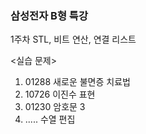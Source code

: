 ### 삼성전자 B형 특강

1주차 STL, 비트 연산, 연결 리스트

<실습 문제>
1. 01288 새로운 불면증 치료법
2. 10726 이진수 표현
3. 01230 암호문 3
4. ..... 수열 편집